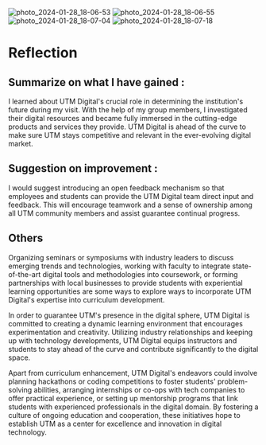 ![photo_2024-01-28_18-06-53](https://github.com/adriana-munirah/E-portfolio/assets/147963381/94ffebc0-6b7b-4542-bdec-01a752749c0e)
![photo_2024-01-28_18-06-55](https://github.com/adriana-munirah/E-portfolio/assets/147963381/ba334bc6-abee-411a-bb22-0fc099902225)
![photo_2024-01-28_18-07-04](https://github.com/adriana-munirah/E-portfolio/assets/147963381/8ae5a3e6-3b37-4664-8cc0-e26508fbcd13)
![photo_2024-01-28_18-07-18](https://github.com/adriana-munirah/E-portfolio/assets/147963381/416f2419-8e26-4066-8f11-9ae4477eda34)

# Reflection 
## Summarize on what I have gained :
I learned about UTM Digital's crucial role in determining the institution's future during my visit. With the help of my group members, I investigated their digital resources and became fully immersed in the cutting-edge products and services they provide. UTM Digital is ahead of the curve to make sure UTM stays competitive and relevant in the ever-evolving digital market.

## Suggestion on improvement :
I would suggest introducing an open feedback mechanism so that employees and students can provide the UTM Digital team direct input and feedback. This will encourage teamwork and a sense of ownership among all UTM community members and assist guarantee continual progress.

## Others
Organizing seminars or symposiums with industry leaders to discuss emerging trends and technologies, working with faculty to integrate state-of-the-art digital tools and methodologies into coursework, or forming partnerships with local businesses to provide students with experiential learning opportunities are some ways to explore ways to incorporate UTM Digital's expertise into curriculum development.

In order to guarantee UTM's presence in the digital sphere, UTM Digital is committed to creating a dynamic learning environment that encourages experimentation and creativity. Utilizing industry relationships and keeping up with technology developments, UTM Digital equips instructors and students to stay ahead of the curve and contribute significantly to the digital space.

Apart from curriculum enhancement, UTM Digital's endeavors could involve planning hackathons or coding competitions to foster students' problem-solving abilities, arranging internships or co-ops with tech companies to offer practical experience, or setting up mentorship programs that link students with experienced professionals in the digital domain. By fostering a culture of ongoing education and cooperation, these initiatives hope to establish UTM as a center for excellence and innovation in digital technology.
